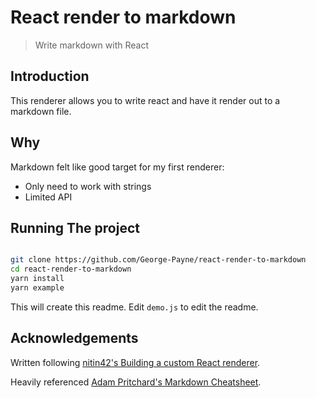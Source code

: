 # React render to markdown
> Write markdown with React


## Introduction

This renderer allows you to write react and have it render out to a markdown file.


## Why

Markdown felt like good target for my first renderer:
- Only need to work with strings
- Limited API




## Running The project

``` bash

git clone https://github.com/George-Payne/react-render-to-markdown
cd react-render-to-markdown
yarn install
yarn example

```
This will create this readme. Edit  ```demo.js```  to edit the readme.


## Acknowledgements

Written following [nitin42's Building a custom React renderer](https://github.com/nitin42/Making-a-custom-React-renderer "😎").

Heavily referenced [Adam Pritchard's Markdown Cheatsheet](https://github.com/adam-p/markdown-here/wiki/Markdown-Cheatsheet).


